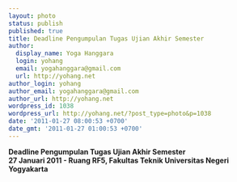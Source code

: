 ```yaml
---
layout: photo
status: publish
published: true
title: Deadline Pengumpulan Tugas Ujian Akhir Semester
author:
  display_name: Yoga Hanggara
  login: yohang
  email: yogahanggara@gmail.com
  url: http://yohang.net
author_login: yohang
author_email: yogahanggara@gmail.com
author_url: http://yohang.net
wordpress_id: 1038
wordpress_url: http://yohang.net/?post_type=photo&p=1038
date: '2011-01-27 08:00:53 +0700'
date_gmt: '2011-01-27 01:00:53 +0700'
---
```

**Deadline Pengumpulan Tugas Ujian Akhir Semester  
27 Januari 2011 - Ruang RF5, Fakultas Teknik Universitas Negeri Yogyakarta**

